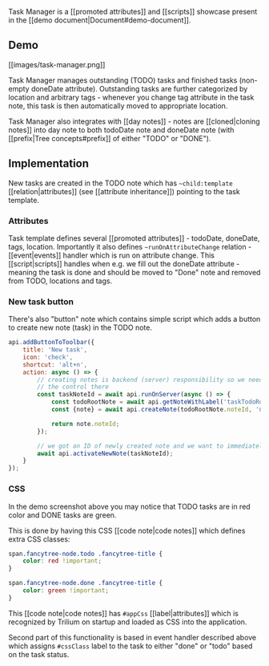 Task Manager is a [[promoted attributes]] and [[scripts]] showcase present in the [[demo document|Document#demo-document]].

## Demo
[[images/task-manager.png]]

Task Manager manages outstanding (TODO) tasks and finished tasks (non-empty doneDate attribute). Outstanding tasks are further categorized by location and arbitrary tags - whenever you change tag attribute in the task note, this task is then automatically moved to appropriate location.

Task Manager also integrates with [[day notes]] - notes are [[cloned|cloning notes]] into day note to both todoDate note and doneDate note (with [[prefix|Tree concepts#prefix]] of either "TODO" or "DONE").

## Implementation

New tasks are created in the TODO note which has `~child:template` [[relation|attributes]] (see [[attribute inheritance]]) pointing to the task template.

### Attributes

Task template defines several [[promoted attributes]] - todoDate, doneDate, tags, location. Importantly it also defines `~runOnAttributeChange` relation - [[event|events]] handler which is run on attribute change. This [[script|scripts]] handles when e.g. we fill out the doneDate attribute - meaning the task is done and should be moved to "Done" note and removed from TODO, locations and tags.

### New task button

There's also "button" note which contains simple script which adds a button to create new note (task) in the TODO note.

```javascript
api.addButtonToToolbar({
    title: 'New task',
    icon: 'check',
    shortcut: 'alt+n',
    action: async () => {
        // creating notes is backend (server) responsibility so we need to pass
        // the control there
        const taskNoteId = await api.runOnServer(async () => {
            const todoRootNote = await api.getNoteWithLabel('taskTodoRoot');
            const {note} = await api.createNote(todoRootNote.noteId, 'new task', '');

            return note.noteId;
        });

        // we got an ID of newly created note and we want to immediatelly display it
        await api.activateNewNote(taskNoteId);
    }
});
```

### CSS

In the demo screenshot above you may notice that TODO tasks are in red color and DONE tasks are green.

This is done by having this CSS [[code note|code notes]] which defines extra CSS classes:

```CSS
span.fancytree-node.todo .fancytree-title {
    color: red !important;
}

span.fancytree-node.done .fancytree-title {
    color: green !important;
}
```

This [[code note|code notes]] has `#appCss` [[label|attributes]] which is recognized by Trilium on startup and loaded as CSS into the application.

Second part of this functionality is based in event handler described above which assigns `#cssClass` label to the task to either "done" or "todo" based on the task status.

